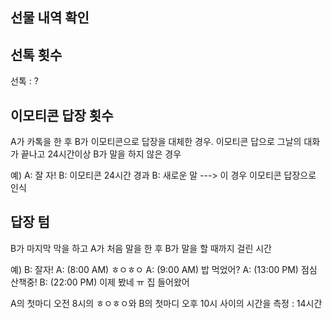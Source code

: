 
## 선물 내역 확인

## 선톡 횟수
선톡 : ?


## 이모티콘 답장 횟수
A가 카톡을 한 후 B가 이모티콘으로 답장을 대체한 경우.
이모티콘 답으로 그날의 대화가 끝나고 24시간이상 B가 말을 하지 않은 경우

예)
A: 잘 자!
B: 이모티콘
24시간 경과
B: 새로운 말
---> 이 경우 이모티콘 답장으로 인식


## 답장 텀
B가 마지막 막을 하고 A가 처음 말을 한 후 B가 말을 할 때까지 걸린 시간

예)
B: 잘자!
A: (8:00 AM) ㅎㅇㅎㅇ
A: (9:00 AM) 밥 먹었어?
A: (13:00 PM) 점심 산책중!
B: (22:00 PM) 이제 봤네 ㅠ 집 들어왔어

A의 첫마디 오전 8시의 ㅎㅇㅎㅇ와 B의 첫마디 오후 10시 사이의 시간을 측정 : 14시간